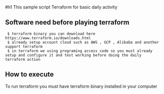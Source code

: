 #h1 This sample script Terraform for basic daily activity
## Software need before playing terraform 
```
 $ terraform binary you can download here https://www.terraform.io/downloads.html
 $ already setup account cloud such as AWS , GCP , Alibaba and another support terraform 
 $ in terraform we using programing access code so you must already setup and configure it and test working before doing the daily terraform action  
```
## How to execute 
To run terraform you must have terraform binary installed in your computer